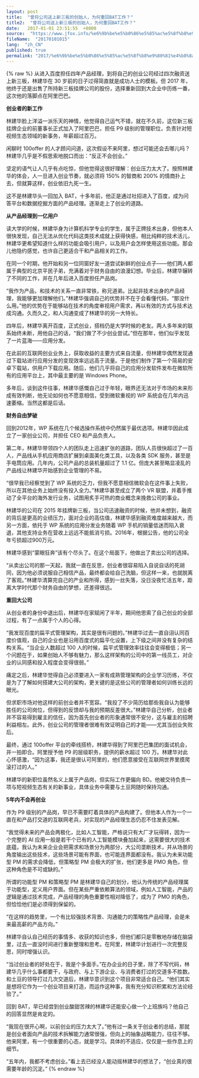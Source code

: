 ```yaml
---
layout: post
title:  "曾将公司送上新三板的创始人，为何重回BAT工作？"
title2:  "曾将公司送上新三板的创始人，为何重回BAT工作？"
date:   2017-01-01 23:51:55  +0800
source:  "https://www.jfox.info/%e6%9b%be%e5%b0%86%e5%85%ac%e5%8f%b8%e9%80%81%e4%b8%8a%e6%96%b0%e4%b8%89%e6%9d%bf%e7%9a%84%e5%88%9b%e5%a7%8b%e4%ba%ba-%e4%b8%ba%e4%bd%95%e9%87%8d%e5%9b%9ebat%e5%b7%a5%e4%bd%9c.html"
fileName:  "20170101015"
lang:  "zh_CN"
published: true
permalink: "2017/%e6%9b%be%e5%b0%86%e5%85%ac%e5%8f%b8%e9%80%81%e4%b8%8a%e6%96%b0%e4%b8%89%e6%9d%bf%e7%9a%84%e5%88%9b%e5%a7%8b%e4%ba%ba-%e4%b8%ba%e4%bd%95%e9%87%8d%e5%9b%9ebat%e5%b7%a5%e4%bd%9c.html"
---
```

{% raw %}
从进入百度担任四年产品经理，到将自己的创业公司经过四次融资送上新三板，林建华在 30 岁前的日子过得简直就是成功人士的模板。但 2017 年，他终于还是出售了所持新三板挂牌公司的股份，选择重新回到大企业中历练一番，这次他的落脚点在阿里巴巴。

**创业者的新工作**

林建华脸上洋溢一派乐天的神情，他觉得自己运气不错，就在不久前，这位新三板挂牌企业的前董事长正式加入了阿里巴巴，担任 P9 级别的管理职位，负责针对短视频生态领域的新事务，年薪超过百万。

闲聊时 100offer 的人才顾问问道，这次假设不来阿里，想过可能还会去哪儿吗？林建华几乎是不假思索地脱口而出：“反正不会创业。”

坚定的语气让人几乎有点吃惊，但他觉得这很好理解：创业压力太大了。按照林建华的体会，人一旦进入创业节奏，就必须将 150% 的智商和 200% 的情商扑上去，但就算这样，创业依旧九死一生。

这不是林建华头一回加入 BAT，十多年前，他正是通过社招进入了百度，成为问答平台和数据挖掘方面的产品经理。逐渐走上了创业的道路。

**从产品经理到一亿用户**

读大学的时候，林建华身为计算机科学专业的学生，属于正牌技术出身，但他本人很快发现，自己无法从优化代码这类技术成就上获得快感，相比纯粹的技术活儿，林建华更希望知道什么样的功能会吸引用户，以及用户会怎样使用这些功能。那会儿他隐约感觉，也许自己更适合干和产品相关的工作。

在同一个时期，他开始和另一位同窗好友一道尝试新鲜的创业点子——他们两人都属于典型的北京平民子弟，充满着对于财务自由的浪漫幻想。毕业后，林建华辗转了不同的工作，并在几年后进入百度担任产品岗。

“我作为产品，和技术的关系一直非常铁，称兄道弟。比起非技术出身的产品经理，我能够更加理解他们。”林建华强调自己的优势并不在于会看懂代码，“那没什么用。”他的优势在于能够站在技术的角度审视用户需求，再以有效的方式与技术达成沟通。久而久之，和人沟通变成了林建华的另一大特长。

四年后，林建华离开百度，正式创业，搭档仍是大学时候的老友。两人多年来的联系始终未断，用他自己的话，“我们做了不少创业尝试。”但在那年，他们似乎发现了一片蓝海——应用分发。

在此前的互联网创业业务上，获取收益的主要方式来自流量，但林建华偶然发现通过下载站进行应用分发的变现效率远远高于流量。于是他们制作了第一个简易的安卓下载站，供用户下载应用。随后，他们几乎将自己的应用分发软件发布在微软所有的应用平台上，其中最主要的是 Windows Phone。

多年后，谈到这件往事，林建华感慨自己过于年轻，眼界还无法对于市场的未来形成有效判断，他无论如何也不愿意相信，受到微软重视的 WP 系统会在几年内迅速萎缩。当然这都是后话。

**财务自由梦破**

回到2012年，WP 系统在几个候选操作系统中仍然属于最优选项。林建华因此成立了一家创业公司，并担任 CEO 和产品负责人。

第二年，林建华带领四个人的团队走上迅速扩张的道路，团队人员很快超过了一百人，产品线从手机应用商店扩展到桌面美化类工具，以及各类 SDK 服务，甚至是手电筒应用。几年内，公司产品的总装机量超过了 1.1 亿。但庞大甚至略显凌乱的产品线让林建华开始感到企业管理的不易。

“很早我已经察觉到了 WP 系统的乏力，但我不愿意相信微软会在这件事上失败，所以在其他业务上始终没有投入全力。”林建华甚至成立了两个 VR 联盟，并着手推动了全平台的海外发行业务，试图用炙手可热的商业概念来挽救公司的事业。

林建华的公司在 2015 年挂牌新三板，当公司迅速融资的时候，他并未想到，融资的背后是更高的业绩压力，面对企业的高估值，林建华感到融资难度越来越大，而另一方面，依托于 WP 系统的应用分发业务随着 WP 手机的销量低迷而陷入衰退，其他支持业务在营收上远远不能抵消亏损。2016年，根据公告，他的公司全年亏损超过900万元。

林建华感到“蒙眼狂奔”该有个尽头了。在这个局面下，他做出了卖出公司的选择。

“从卖出公司的那一天起，我就一直在反思，创业者很容易陷入自说自话的死胡同，因为他必须说服自己相信产品，最终都会给自己洗脑，但这样一来，也就脱离了客观。”林建华清算完自己的产业和所得，感到一丝失落，没日没夜忙活五年，距离大学时代那个财务自由的梦想，还差得很远。

**重回大公司**

从创业者的身份中退出后，林建华在家赋闲了半年，期间他思索了自己创业的全部过程，有了一点属于个人的心得。

“我发现百度的扁平式管理架构，其实是很有问题的。”林建华过去一直自诩认同百度价值观，自己的企业也是沿用百度式的扁平化设置，上下级之间并没有复杂的结构关系。“当企业人数超过 100 人的时候，扁平式管理效率往往会变得极低；另一个问题在于，如果创始人不够有魅力，那么这样架构的公司中的第一线员工，对企业的认同感和投入程度会变得很弱。”

痛定之后，林建华觉得自己必须要进入一家有成熟管理架构的企业学习历练，不仅是为了了解如何搭建大公司的架构，更关键的是这些公司的管理者如何训练长远的眼光。

但求职市场对他这样的前创业者并不宽容。“我投了不少简历给那些我自认为能够胜任的公司岗位，但得到的反馈却与我的预期反差很大。”林建华自己分析，创业者并不容易得到雇主的信任，因为首先创业者的形象通常很不安分，这与雇主的招聘利益相左。此外，创业公司的管理者很难有效证明自己的才能——尤其当创业失败后。

最终，通过 100offer 平台的牵线搭桥，林建华得到了阿里巴巴集团的面试机会，并一拍即合。阿里授予他 P9 的层级职务，提供的薪水超过 100 万。林建华对此心怀感激，“因为这事，我还是很认可阿里的，他们愿意接受在互联网世界里摸爬滚打过的人。”

林建华的新职位虽然名义上属于产品岗，但实际工作更偏向 BD。他被交待负责一项与短视频生态有关的新事业，具体业务中需要与土豆网随时保持沟通。

**5年内不会再创业**

作为 P9 级别的产品岗，早已不需要盯着具体的产品构建了。但他本人作为一个一直在和产品打交道的互联网老兵，对实现的产品经理生态仍忍不住发表见解。

“我觉得未来的产品会两极化，比如人工智能，严格说只有大厂才玩得转，因为一个完整的 AI 应用一般是若干个已有的人工智能模块叠加起来，这需要很大的技术底蕴，我认为未来企业会把需求和场景分为两部分，大公司垄断技术，并从场景的角度输出这些技术，这些场景可能有界面，也可能连界面都没有。我认为未来功能型 PM 的需求会降低，但策略型 PM 会极大的扩张，他们更多是 PMO 角色，但这种角色是不可或缺的。”

所谓的功能型 PM 和策略型 PM 是林建华自己的划分，他认为传统的产品经理属于功能型，定义用户界面。但在某些严重依赖算法的领域，例如人工智能，产品的逻辑是通过技术完成，产品经理的角色重要性相对降低了，成为了 PMO 的角色，但恰恰他们是必须得到保留的。

“在这样的趋势里，一个有比较强技术背景、沟通能力的策略性产品经理，会是未来最高薪的产品方向。”

林建华自认自己经历的事情多、收获的知识也多，但他们都只是零散地存储在脑袋里，过去一直没时间进行重新整理和思考。在阿里，林建华计划进行一次完整反思，同时增强认识。

“当过创业者的好处在于，我是个多面手。”在办企业的日子里，除了不写代码，林建华几乎什么事都要干，与政府、与上下游企业、与消费者打过的交道多不胜数。和土豆的领导打过几次交道后，林建华意识到这个项目非常适合自己。“他们其实是想将它作为一个创业项目来打造，而运作这种事，我有充分知识积累和方法论经验了。”

回到 BAT，早已经尝到创业酸甜苦辣的林建华还能安心做一个上班族吗？他自己的回答显然是肯定的。

“我现在很开心啊，以前创业的压力太大了。”他有过一条关于创业者的总结，那就是创业者面向产品的技术拆解能力通常很强，但向上的抽象战略能力，往往不够。他来阿里，有一个很重要的心态，就是学习。具体的不适应，仅仅是一些作息上的细节。

“五年内，我都不考虑创业。”看上去已经没人能动摇林建华的想法了，“创业真的很需要年龄的沉淀。”
{% endraw %}